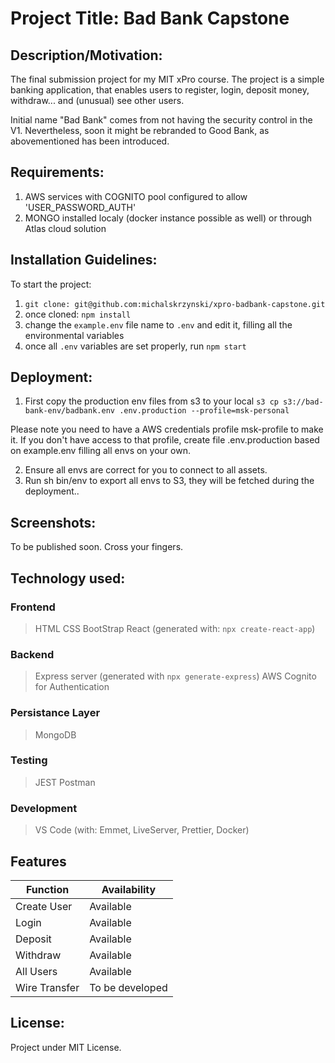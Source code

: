 # Project Title: Bad Bank Capstone

## Description/Motivation: 
The final submission project for my MIT xPro course.
The project is a simple banking application, that enables users to register, login, deposit money, withdraw... and (unusual) see other users.

Initial name "Bad Bank" comes from not having the security control in the V1. Nevertheless, soon it might be rebranded to Good Bank, as abovementioned has been introduced.

## Requirements:
1. AWS services with COGNITO pool configured to allow 'USER_PASSWORD_AUTH'
2. MONGO installed localy (docker instance possible as well) or through Atlas cloud solution

## Installation Guidelines: 

To start the project:
1. `git clone: git@github.com:michalskrzynski/xpro-badbank-capstone.git`
2. once cloned: `npm install`
3. change the `example.env` file name to `.env` and edit it, filling all the environmental variables
4. once all `.env` variables are set properly, run `npm start` 

## Deployment:
1. First copy the production env files from s3 to your local
`s3 cp s3://bad-bank-env/badbank.env .env.production --profile=msk-personal`

Please note you need to have a AWS credentials profile msk-profile to make it.
If you don't have access to that profile, create file .env.production based
on example.env filling all envs on your own.

2. Ensure all envs are correct for you to connect to all assets.
2. Run sh bin/env to export all envs to S3, they will be fetched during the deployment..

## Screenshots:

To be published soon. Cross your fingers.

## Technology used:

### Frontend 
> HTML
> CSS
> BootStrap
> React (generated with: `npx create-react-app`)

### Backend
> Express server (generated with `npx generate-express`)
> AWS Cognito for Authentication

### Persistance Layer
> MongoDB

### Testing
> JEST
> Postman

### Development
> VS Code (with: Emmet, LiveServer, Prettier, Docker)

## Features
| Function | Availability |
| ------ | ------ |
| Create User | Available |
| Login | Available |
| Deposit | Available |
| Withdraw | Available |
| All Users | Available |
| Wire Transfer | To be developed |

## License: 
Project under MIT License.

